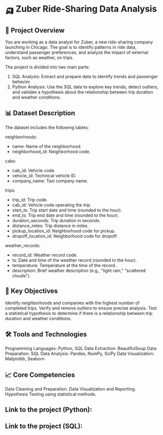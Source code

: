 # 🛺 Zuber Ride-Sharing Data Analysis

## 🚀 Project Overview
You are working as a data analyst for Zuber, a new ride-sharing company launching in Chicago. The goal is to identify patterns in ride data, understand passenger preferences, and analyze the impact of external factors, such as weather, on trips.

The project is divided into two main parts:

1. SQL Analysis: Extract and prepare data to identify trends and passenger behavior.
2. Python Analysis: Use the SQL data to explore key trends, detect outliers, and validate a hypothesis about the relationship between trip duration and weather conditions.

## 📊 Dataset Description
The dataset includes the following tables:

neighborhoods:
* name: Name of the neighborhood.
* neighborhood_id: Neighborhood code.

cabs:
* cab_id: Vehicle code.
* vehicle_id: Technical vehicle ID.
* company_name: Taxi company name.

trips:
* trip_id: Trip code.
* cab_id: Vehicle code operating the trip.
* start_ts: Trip start date and time (rounded to the hour).
* end_ts: Trip end date and time (rounded to the hour).
* duration_seconds: Trip duration in seconds.
* distance_miles: Trip distance in miles.
* pickup_location_id: Neighborhood code for pickup.
* dropoff_location_id: Neighborhood code for dropoff.

weather_records:
* record_id: Weather record code.
* ts: Date and time of the weather record (rounded to the hour).
* temperature: Temperature at the time of the record.
* description: Brief weather description (e.g., "light rain," "scattered clouds").

## 🎯 Key Objectives
Identify neighborhoods and companies with the highest number of completed trips.
Verify and remove outliers to ensure precise analysis.
Test a statistical hypothesis to determine if there is a relationship between trip duration and weather conditions.

## 🛠️ Tools and Technologies
Programming Languages: Python, SQL
Data Extraction: BeautifulSoup
Data Preparation: SQL
Data Analysis: Pandas, NumPy, SciPy
Data Visualization: Matplotlib, Seaborn

## 📈 Core Competencies
Data Cleaning and Preparation.
Data Visualization and Reporting.
Hypothesis Testing using statistical methods.

## Link to the project (Python): 
## Link to the project (SQL): 
